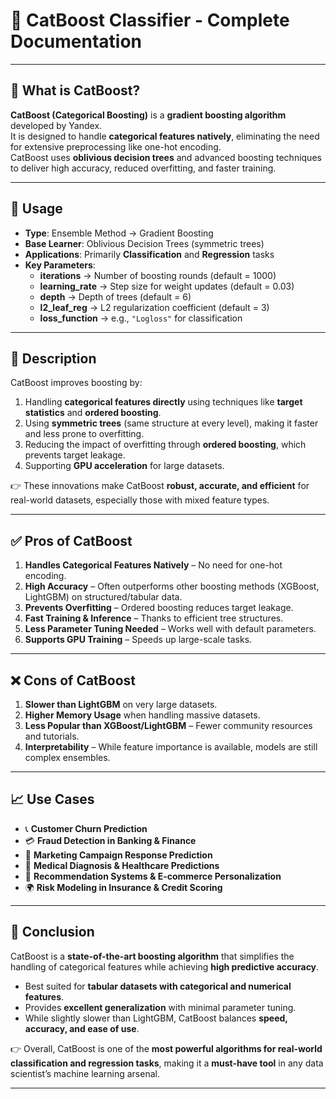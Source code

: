 # 🎯 CatBoost Classifier - Complete Documentation

---

## 📘 What is CatBoost?
**CatBoost (Categorical Boosting)** is a **gradient boosting algorithm** developed by Yandex.  
It is designed to handle **categorical features natively**, eliminating the need for extensive preprocessing like one-hot encoding.  
CatBoost uses **oblivious decision trees** and advanced boosting techniques to deliver high accuracy, reduced overfitting, and faster training.  

---

## 🔧 Usage
- **Type**: Ensemble Method → Gradient Boosting  
- **Base Learner**: Oblivious Decision Trees (symmetric trees)  
- **Applications**: Primarily **Classification** and **Regression** tasks  
- **Key Parameters**:  
  - **iterations** → Number of boosting rounds (default = 1000)  
  - **learning_rate** → Step size for weight updates (default = 0.03)  
  - **depth** → Depth of trees (default = 6)  
  - **l2_leaf_reg** → L2 regularization coefficient (default = 3)  
  - **loss_function** → e.g., `"Logloss"` for classification  

---

## 📖 Description
CatBoost improves boosting by:  
1. Handling **categorical features directly** using techniques like **target statistics** and **ordered boosting**.  
2. Using **symmetric trees** (same structure at every level), making it faster and less prone to overfitting.  
3. Reducing the impact of overfitting through **ordered boosting**, which prevents target leakage.  
4. Supporting **GPU acceleration** for large datasets.  

👉 These innovations make CatBoost **robust, accurate, and efficient** for real-world datasets, especially those with mixed feature types.  

---

## ✅ Pros of CatBoost
1. **Handles Categorical Features Natively** – No need for one-hot encoding.  
2. **High Accuracy** – Often outperforms other boosting methods (XGBoost, LightGBM) on structured/tabular data.  
3. **Prevents Overfitting** – Ordered boosting reduces target leakage.  
4. **Fast Training & Inference** – Thanks to efficient tree structures.  
5. **Less Parameter Tuning Needed** – Works well with default parameters.  
6. **Supports GPU Training** – Speeds up large-scale tasks.  

---

## ❌ Cons of CatBoost
1. **Slower than LightGBM** on very large datasets.  
2. **Higher Memory Usage** when handling massive datasets.  
3. **Less Popular than XGBoost/LightGBM** – Fewer community resources and tutorials.  
4. **Interpretability** – While feature importance is available, models are still complex ensembles.  

---

## 📈 Use Cases
- 📞 **Customer Churn Prediction**  
- 💳 **Fraud Detection in Banking & Finance**  
- 📩 **Marketing Campaign Response Prediction**  
- 🏥 **Medical Diagnosis & Healthcare Predictions**  
- 🛒 **Recommendation Systems & E-commerce Personalization**  
- 🌍 **Risk Modeling in Insurance & Credit Scoring**  

---

## 🏁 Conclusion
CatBoost is a **state-of-the-art boosting algorithm** that simplifies the handling of categorical features while achieving **high predictive accuracy**.  

- Best suited for **tabular datasets with categorical and numerical features**.  
- Provides **excellent generalization** with minimal parameter tuning.  
- While slightly slower than LightGBM, CatBoost balances **speed, accuracy, and ease of use**.  

👉 Overall, CatBoost is one of the **most powerful algorithms for real-world classification and regression tasks**, making it a **must-have tool** in any data scientist’s machine learning arsenal.  

---
